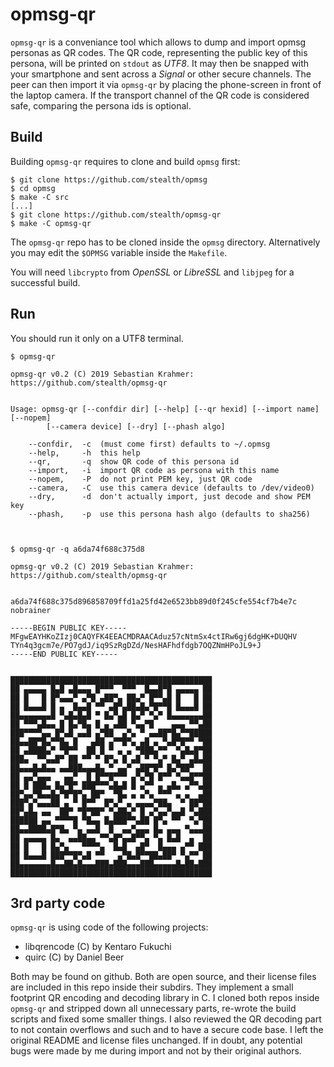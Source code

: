 opmsg-qr
========

`opmsg-qr` is a conveniance tool which allows to dump and import opmsg
personas as QR codes. The QR code, representing the public key of this
persona, will be printed on `stdout` as *UTF8*. It may then be snapped with
your smartphone and sent across a *Signal* or other secure channels. The
peer can then import it via `opmsg-qr` by placing the phone-screen in front
of the laptop camera.
If the transport channel of the QR code is considered safe, comparing
the persona ids is optional.

Build
-----

Building `opmsg-qr` requires to clone and build `opmsg` first:

```
$ git clone https://github.com/stealth/opmsg
$ cd opmsg
$ make -C src
[...]
$ git clone https://github.com/stealth/opmsg-qr
$ make -C opmsg-qr
```

The `opmsg-qr` repo has to be cloned inside the `opmsg` directory.
Alternatively you may edit the `$OPMSG` variable inside the `Makefile`.

You will need `libcrypto` from *OpenSSL* or *LibreSSL* and `libjpeg` for a
successful build.

Run
---

You should run it only on a UTF8 terminal.

```
$ opmsg-qr

opmsg-qr v0.2 (C) 2019 Sebastian Krahmer: https://github.com/stealth/opmsg-qr


Usage: opmsg-qr [--confdir dir] [--help] [--qr hexid] [--import name] [--nopem]
		[--camera device] [--dry] [--phash algo]

	--confdir,	-c	(must come first) defaults to ~/.opmsg
	--help,		-h	this help
	--qr, 		-q	show QR code of this persona id
	--import,	-i	import QR code as persona with this name
	--nopem,	-P	do not print PEM key, just QR code
	--camera,	-C	use this camera device (defaults to /dev/video0)
	--dry,		-d	don't actually import, just decode and show PEM key
	--phash,	-p	use this persona hash algo (defaults to sha256)



$ opmsg-qr -q a6da74f688c375d8

opmsg-qr v0.2 (C) 2019 Sebastian Krahmer: https://github.com/stealth/opmsg-qr


a6da74f688c375d896858709ffd1a25fd42e6523bb89d0f245cfe554cf7b4e7c nobrainer

-----BEGIN PUBLIC KEY-----
MFgwEAYHKoZIzj0CAQYFK4EEACMDRAACAduz57cNtmSx4ctIRw6gj6dgHK+DUQHV
TYn4q3gcm7e/PO7gdJ/iq9SzRgDZd/NesHAFhdfdgb7OQZNmHPoJL9+J
-----END PUBLIC KEY-----


█████████████████████████████████████████████
██ ▄▄▄▄▄ █▄█ ▄█▄▄▄ █▀▀▀  ▀▀▀  █▄▄█▀█ ▄▄▄▄▄ ██
██ █   █ █▀▄▄▄▀ ▄▀█ ▄██▀▄ ██▄▀ █▀▀▄█ █   █ ██
██ █▄▄▄█ █ ▄  █▄▄█ ▀▀ ▄█▀▄██▄█▄▀█▀▀█ █▄▄▄█ ██
██▄▄▄▄▄▄▄█ ▀▄█▄█▄█ ▀ █▄▀▄█ █▄▀ ▀▄▀ █▄▄▄▄▄▄▄██
██ ▀▀▀▄█▄▄ █ █▄▀█▄ █ ▄ ▄██ ▀▄▄▀█    ▄▄▄ ▀▀▄██
███▀▀▀▀▄▄ █▀▄█ ▄▄█ ▄▀██  ▄▀▄ ▀ ▄▄██▀█▄▀▀█████
██▄▄██▀█▄▀▀█▄ █   ▄██ ▄▀▀█▀▄ ▄█ ▄ ▀▄█▀█▀▀ ▀██
██ ▄████▄▀ ▀█▀▀  ██ █ ▀ ▄ ▄ ▀███▄▀▀  ▀▄█▄█▀██
███▄  ▀▀▄▄█▀ ██ ▀▀ ▀ █▀▄ █ ▄█ ▀ ▀▄▀ █▄▀ ▄█▄██
██▄▄▄█▄█▄▄ ▄▄███▄▄▄█▄ ▀ ▄▄▀ ▄██▀█▀ █▄▀██▀  ██
██ ▄▄▀▄▄▄   ▄▄▀  █ █▀▀█▀▀▀ ▄▀▄▀█ █▀▀ ▀▄▄█▀▀██
██ █ ███▄ █▄▀█▀ ███▀▀▀▄█▄█ █ ▄▀▀ ▄ ▄█▄ ▄▀▀▄██
██▀▄▄▀█▄▄█▄▀█▀█▀▄ ██▀  ▀█▄ ▄ ▄▀▄ ▀▀▀ ▄ ▄  ▄██
███▀▄▀▄▄▄██ ▄ ▀ █▀▀  █▀▄▀ ▄ ▄▄▄▄▀██▄  ▀ ██▀██
██▀▄█▄ ▄▄  ██▀ ▀█▀██▀ ▀▄██▄▀ █ ▄▀▄▄▀▄▄█ ▀▄███
██████ ▄▄ ▀▀▀▀█ ▀█▄▄ █▄███▀▀▄██ █▀▄ ▀▀  ▀▄▀██
██▄▄████▄█▀█▄ ▀▄ ▄▄█  █  ▄▄▀▄▄▄ █▄ ▄▄▄ ▀▄▄▄██
██ ▄▄▄▄▄ █▄  ▄▄██▄▄ ▀▀▄█▀▄▄█▀▀▄ ▀▄ █▄█  ▄  ██
██ █   █ █▄▀▄   ▀▀▀▀▄  █▄█  ▄█▀  █▄▄▄ ▄▀▀ ███
██ █▄▄▄█ ███▀▀█▀▄█ ▀▀   ▄▀█▄█▀▀██▄██▀ ▀▄▀▀ ██
██▄▄▄▄▄▄▄█▄▄██▄█▄▄▄███▄███▄▄▄███▄▄▄▄▄█▄██▄███
█████████████████████████████████████████████

```


3rd party code
--------------

`opmsg-qr` is using code of the following projects:

* libqrencode (C) by Kentaro Fukuchi
* quirc (C) by Daniel Beer

Both may be found on github. Both are open source, and their license files are
included in this repo inside their subdirs. They implement a small footprint
QR encoding and decoding library in C. I cloned both repos inside `opmsg-qr`
and stripped down all unnecessary parts, re-wrote the build scripts and fixed
some smaller things. I also reviewed the QR decoding part to not contain overflows
and such and to have a secure code base.
I left the original README and license files unchanged. If in doubt, any potential
bugs were made by me during import and not by their original authors.


